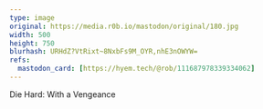 ```yaml
---
type: image
original: https://media.r0b.io/mastodon/original/180.jpg
width: 500
height: 750
blurhash: URHdZ?VtRixt~8NxbFs9M_OYR,nhE3nOWYW=
refs:
  mastodon_card: [https://hyem.tech/@rob/111687978339334062]
---
```


Die Hard: With a Vengeance
